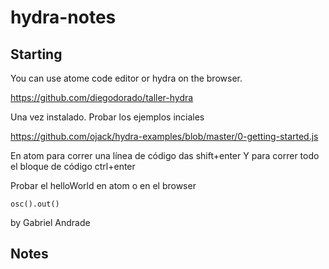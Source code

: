 # hydra-notes

## Starting
You can use atome code editor or hydra on the browser.

https://github.com/diegodorado/taller-hydra

Una vez instalado. Probar los ejemplos inciales 

https://github.com/ojack/hydra-examples/blob/master/0-getting-started.js

En atom para correr una línea de código das shift+enter
Y para correr todo el bloque de código ctrl+enter

Probar el helloWorld en atom o en el browser

  ```tidal
 osc().out()
  ```

by Gabriel Andrade

## Notes


